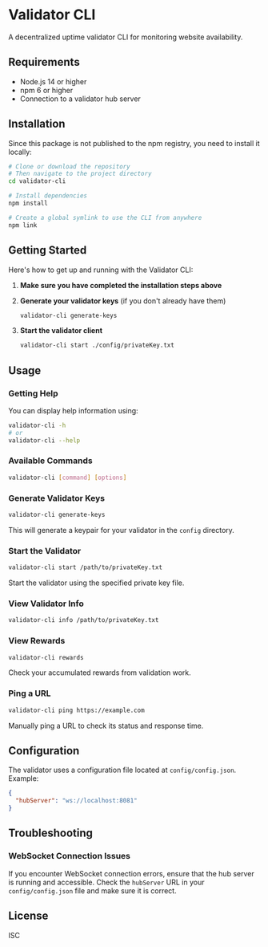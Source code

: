 # Validator CLI

A decentralized uptime validator CLI for monitoring website availability.

## Requirements

- Node.js 14 or higher
- npm 6 or higher
- Connection to a validator hub server

## Installation

Since this package is not published to the npm registry, you need to install it locally:

```bash
# Clone or download the repository
# Then navigate to the project directory
cd validator-cli

# Install dependencies
npm install

# Create a global symlink to use the CLI from anywhere
npm link
```

## Getting Started

Here's how to get up and running with the Validator CLI:

1. **Make sure you have completed the installation steps above**

2. **Generate your validator keys** (if you don't already have them)
   ```bash
   validator-cli generate-keys
   ```

3. **Start the validator client**
   ```bash
   validator-cli start ./config/privateKey.txt
   ```

## Usage

### Getting Help

You can display help information using:

```bash
validator-cli -h
# or
validator-cli --help
```

### Available Commands

```bash
validator-cli [command] [options]
```

### Generate Validator Keys

```bash
validator-cli generate-keys
```

This will generate a keypair for your validator in the `config` directory.

### Start the Validator

```bash
validator-cli start /path/to/privateKey.txt
```

Start the validator using the specified private key file.

### View Validator Info

```bash
validator-cli info /path/to/privateKey.txt
```

### View Rewards

```bash
validator-cli rewards
```

Check your accumulated rewards from validation work.

### Ping a URL

```bash
validator-cli ping https://example.com
```

Manually ping a URL to check its status and response time.

## Configuration

The validator uses a configuration file located at `config/config.json`. Example:

```json
{
  "hubServer": "ws://localhost:8081"
}
```

## Troubleshooting

### WebSocket Connection Issues

If you encounter WebSocket connection errors, ensure that the hub server is running and accessible. Check the `hubServer` URL in your `config/config.json` file and make sure it is correct.

## License

ISC
